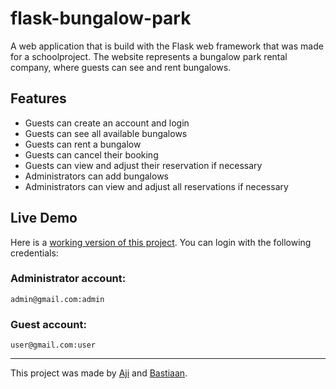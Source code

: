 # flask-bungalow-park
A web application that is build with the Flask web framework that was made for a schoolproject. The website represents a bungalow park rental company, where guests can see and rent bungalows.

## Features
- Guests can create an account and login
- Guests can see all available bungalows
- Guests can rent a bungalow
- Guests can cancel their booking
- Guests can view and adjust their reservation if necessary
- Administrators can add bungalows
- Administrators can view and adjust all reservations if necessary

## Live Demo
Here is a [working version of this project](http://bungalowpark.herokuapp.com). You can login with the following credentials:

### Administrator account:
`admin@gmail.com:admin`
 
### Guest account:
`user@gmail.com:user`

***
This project was made by [Aji](https://github.com/securaji) and [Bastiaan](https://github.com/ezelbanaan).